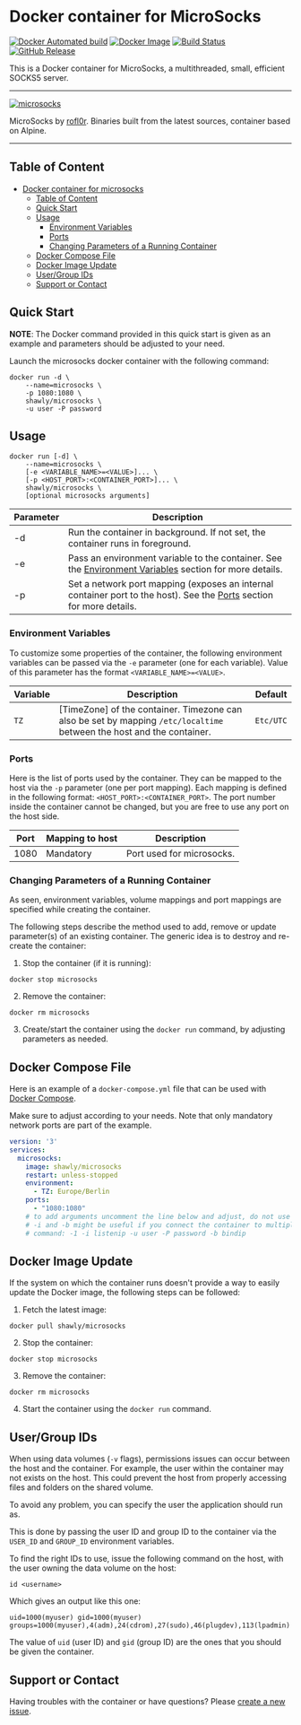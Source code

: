 # Docker container for MicroSocks
[![Docker Automated build](https://img.shields.io/docker/automated/shawly/microsocks.svg)](https://hub.docker.com/r/shawly/microsocks/) [![Docker Image](https://images.microbadger.com/badges/image/shawly/microsocks.svg)](http://microbadger.com/#/images/shawly/microsocks) [![Build Status](https://travis-ci.org/shawly/docker-microsocks.svg?branch=master)](https://travis-ci.org/shawly/docker-microsocks) [![GitHub Release](https://img.shields.io/github/release/shawly/docker-microsocks.svg)](https://github.com/shawly/docker-microsocks/releases/latest)

This is a Docker container for MicroSocks, a multithreaded, small, efficient SOCKS5 server.

---

[![microsocks](https://dummyimage.com/400x110/ffffff/575757&text=microsocks)](https://github.com/rofl0r/microsocks)

MicroSocks by [rofl0r](https://github.com/rofl0r/microsocks). Binaries built from the latest sources, container based on Alpine.

---
## Table of Content

   * [Docker container for microsocks](#docker-container-for-microsocks)
      * [Table of Content](#table-of-content)
      * [Quick Start](#quick-start)
      * [Usage](#usage)
         * [Environment Variables](#environment-variables)
         * [Ports](#ports)
         * [Changing Parameters of a Running Container](#changing-parameters-of-a-running-container)
      * [Docker Compose File](#docker-compose-file)
      * [Docker Image Update](#docker-image-update)
      * [User/Group IDs](#usergroup-ids)
      * [Support or Contact](#support-or-contact)

## Quick Start

**NOTE**: The Docker command provided in this quick start is given as an example
and parameters should be adjusted to your need.

Launch the microsocks docker container with the following command:
```
docker run -d \
    --name=microsocks \
    -p 1080:1080 \
    shawly/microsocks \
    -u user -P password
```

## Usage

```
docker run [-d] \
    --name=microsocks \
    [-e <VARIABLE_NAME>=<VALUE>]... \
    [-p <HOST_PORT>:<CONTAINER_PORT>]... \
    shawly/microsocks \
    [optional microsocks arguments]
```
| Parameter | Description |
|-----------|-------------|
| -d        | Run the container in background.  If not set, the container runs in foreground. |
| -e        | Pass an environment variable to the container.  See the [Environment Variables](#environment-variables) section for more details. |
| -p        | Set a network port mapping (exposes an internal container port to the host).  See the [Ports](#ports) section for more details. |

### Environment Variables

To customize some properties of the container, the following environment
variables can be passed via the `-e` parameter (one for each variable).  Value
of this parameter has the format `<VARIABLE_NAME>=<VALUE>`.

| Variable       | Description                                  | Default |
|----------------|----------------------------------------------|---------|
|`TZ`| [TimeZone] of the container.  Timezone can also be set by mapping `/etc/localtime` between the host and the container. | `Etc/UTC` |

### Ports

Here is the list of ports used by the container.  They can be mapped to the host
via the `-p` parameter (one per port mapping).  Each mapping is defined in the
following format: `<HOST_PORT>:<CONTAINER_PORT>`.  The port number inside the
container cannot be changed, but you are free to use any port on the host side.

| Port | Mapping to host | Description |
|------|-----------------|-------------|
| 1080 | Mandatory | Port used for microsocks. |

### Changing Parameters of a Running Container

As seen, environment variables, volume mappings and port mappings are specified
while creating the container.

The following steps describe the method used to add, remove or update
parameter(s) of an existing container.  The generic idea is to destroy and
re-create the container:

  1. Stop the container (if it is running):
```
docker stop microsocks
```
  2. Remove the container:
```
docker rm microsocks
```
  3. Create/start the container using the `docker run` command, by adjusting
     parameters as needed.

## Docker Compose File

Here is an example of a `docker-compose.yml` file that can be used with
[Docker Compose](https://docs.docker.com/compose/overview/).

Make sure to adjust according to your needs.  Note that only mandatory network
ports are part of the example.

```yaml
version: '3'
services:
  microsocks:
    image: shawly/microsocks
    restart: unless-stopped
    environment:
      - TZ: Europe/Berlin
    ports:
      - "1080:1080"
    # to add arguments uncomment the line below and adjust, do not use -p port, let docker handle ports otherwise health check will fail
    # -i and -b might be useful if you connect the container to multiple networks
    # command: -1 -i listenip -u user -P password -b bindip
```

## Docker Image Update

If the system on which the container runs doesn't provide a way to easily update
the Docker image, the following steps can be followed:

  1. Fetch the latest image:
```
docker pull shawly/microsocks
```
  2. Stop the container:
```
docker stop microsocks
```
  3. Remove the container:
```
docker rm microsocks
```
  4. Start the container using the `docker run` command.

## User/Group IDs

When using data volumes (`-v` flags), permissions issues can occur between the
host and the container.  For example, the user within the container may not
exists on the host.  This could prevent the host from properly accessing files
and folders on the shared volume.

To avoid any problem, you can specify the user the application should run as.

This is done by passing the user ID and group ID to the container via the
`USER_ID` and `GROUP_ID` environment variables.

To find the right IDs to use, issue the following command on the host, with the
user owning the data volume on the host:

    id <username>

Which gives an output like this one:
```
uid=1000(myuser) gid=1000(myuser) groups=1000(myuser),4(adm),24(cdrom),27(sudo),46(plugdev),113(lpadmin)
```

The value of `uid` (user ID) and `gid` (group ID) are the ones that you should
be given the container.

## Support or Contact

Having troubles with the container or have questions?  Please
[create a new issue].

[create a new issue]: https://github.com/shawly/docker-microsocks/issues
